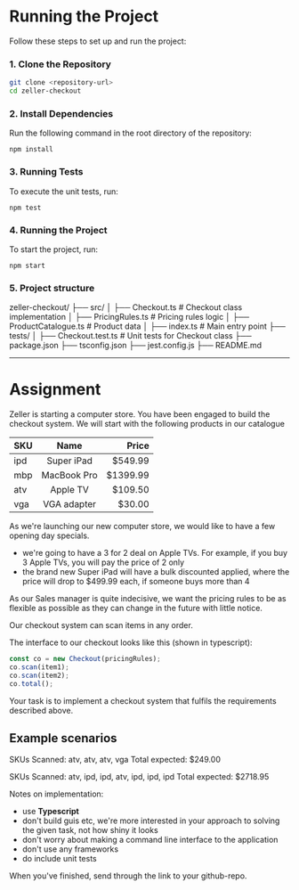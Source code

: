 # Running the Project

Follow these steps to set up and run the project:

### 1. Clone the Repository

```bash
git clone <repository-url>
cd zeller-checkout
```

### 2. Install Dependencies

Run the following command in the root directory of the repository:

```
npm install
```

### 3. Running Tests

To execute the unit tests, run:

```
npm test
```

### 4. Running the Project

To start the project, run:

```
npm start
```

### 5. Project structure

zeller-checkout/
├── src/
│ ├── Checkout.ts # Checkout class implementation
│ ├── PricingRules.ts # Pricing rules logic
│ ├── ProductCatalogue.ts # Product data
│ ├── index.ts # Main entry point
├── tests/
│ ├── Checkout.test.ts # Unit tests for Checkout class
├── package.json
├── tsconfig.json
├── jest.config.js
├── README.md

---

# Assignment

Zeller is starting a computer store. You have been engaged to build the checkout system. We will start with the following products in our catalogue

| SKU |    Name     |    Price |
| --- | :---------: | -------: |
| ipd | Super iPad  |  $549.99 |
| mbp | MacBook Pro | $1399.99 |
| atv |  Apple TV   |  $109.50 |
| vga | VGA adapter |   $30.00 |

As we're launching our new computer store, we would like to have a few opening day specials.

-   we're going to have a 3 for 2 deal on Apple TVs. For example, if you buy 3 Apple TVs, you will pay the price of 2 only
-   the brand new Super iPad will have a bulk discounted applied, where the price will drop to $499.99 each, if someone buys more than 4

As our Sales manager is quite indecisive, we want the pricing rules to be as flexible as possible as they can change in the future with little notice.

Our checkout system can scan items in any order.

The interface to our checkout looks like this (shown in typescript):

```typescript
const co = new Checkout(pricingRules);
co.scan(item1);
co.scan(item2);
co.total();
```

Your task is to implement a checkout system that fulfils the requirements described above.

## Example scenarios

SKUs Scanned: atv, atv, atv, vga
Total expected: $249.00

SKUs Scanned: atv, ipd, ipd, atv, ipd, ipd, ipd
Total expected: $2718.95

Notes on implementation:

-   use **Typescript**
-   don't build guis etc, we're more interested in your approach to solving the given task, not how shiny it looks
-   don't worry about making a command line interface to the application
-   don't use any frameworks
-   do include unit tests

When you've finished, send through the link to your github-repo.
